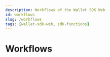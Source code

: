 ```yaml
---
description: Workflows of the Wallet SDK Web
id: workflows
slug: /workflows
tags: [wallet-sdk-web, sdk-functions]
---
```


# Workflows
